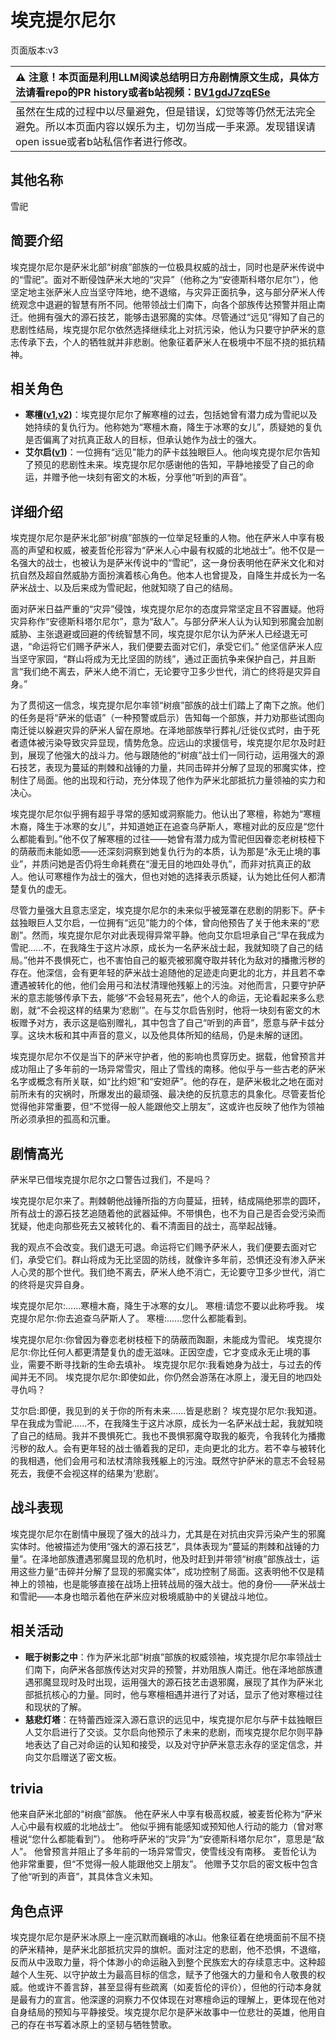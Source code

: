 # 埃克提尔尼尔
页面版本:v3
 

| :warning: 注意！本页面是利用LLM阅读总结明日方舟剧情原文生成，具体方法请看repo的PR history或者b站视频：[BV1gdJ7zqESe](https://www.bilibili.com/video/BV1gdJ7zqESe/)         |
|:----------------------------|
| 虽然在生成的过程中以尽量避免，但是错误，幻觉等等仍然无法完全避免。所以本页面内容以娱乐为主，切勿当成一手来源。发现错误请open issue或者b站私信作者进行修改。|



## 其他名称
雪祀
## 简要介绍
埃克提尔尼尔是萨米北部“树痕”部族的一位极具权威的战士，同时也是萨米传说中的“雪祀”。面对不断侵蚀萨米大地的“灾异”（他称之为“安德斯科塔尔尼尔”），他坚定地主张萨米人应当坚守阵地，绝不退缩，与灾异正面抗争，这与部分萨米人传统观念中退避的智慧有所不同。他带领战士们南下，向各个部族传达预警并阻止南迁。他拥有强大的源石技艺，能够击退邪魔的实体。尽管通过“远见”得知了自己的悲剧性结局，埃克提尔尼尔依然选择继续北上对抗污染，他认为只要守护萨米的意志传承下去，个人的牺牲就并非悲剧。他象征着萨米人在极境中不屈不挠的抵抗精神。
## 相关角色
-   **寒檀([v1](../chars/char_341_sntlla.md),[v2](char_341_sntlla.md))**：埃克提尔尼尔了解寒檀的过去，包括她曾有潜力成为雪祀以及她持续的复仇行为。他称她为“寒檀木裔，降生于冰寒的女儿”，质疑她的复仇是否偏离了对抗真正敌人的目标，但承认她作为战士的强大。
-   **艾尔启([v1](../chars/extended_char_ai_er_qi.md))**：一位拥有“远见”能力的萨卡兹独眼巨人。他向埃克提尔尼尔告知了预见的悲剧性未来。埃克提尔尼尔感谢他的告知，平静地接受了自己的命运，并赠予他一块刻有密文的木板，分享他“听到的声音”。
## 详细介绍
埃克提尔尼尔是萨米北部“树痕”部族的一位举足轻重的人物。他在萨米人中享有极高的声望和权威，被麦哲伦形容为“萨米人心中最有权威的北地战士”。他不仅是一名强大的战士，也被认为是萨米传说中的“雪祀”，这一身份表明他在萨米文化和对抗自然及超自然威胁方面扮演着核心角色。他本人也曾提及，自降生并成长为一名萨米战士、以及后来成为雪祀起，他就知晓了自己的结局。

面对萨米日益严重的“灾异”侵蚀，埃克提尔尼尔的态度异常坚定且不容置疑。他将灾异称作“安德斯科塔尔尼尔”，意为“敌人”。与部分萨米人认为认知到邪魔会加剧威胁、主张退避或回避的传统智慧不同，埃克提尔尼尔认为萨米人已经退无可退，“命运将它们赐予萨米人，我们便要去面对它们，承受它们。” 他坚信萨米人应当坚守家园，“群山将成为无比坚固的防线”，通过正面抗争来保护自己，并且断言“我们绝不离去，萨米人绝不消亡，无论要守卫多少世代，消亡的终将是灾异自身。”

为了贯彻这一信念，埃克提尔尼尔率领“树痕”部族的战士们踏上了南下之旅。他们的任务是将“萨米的低语”（一种预警或启示）告知每一个部族，并力劝那些试图向南迁徙以躲避灾异的萨米人留在原地。在泽地部族举行葬礼/迁徙仪式时，由于死者遗体被污染导致灾异显现，情势危急。应远山的求援信号，埃克提尔尼尔及时赶到，展现了他强大的战斗力。他与跟随他的“树痕”战士们一同行动，运用强大的源石技艺，表现为蔓延的荆棘和战锤的力量，共同击碎并分解了显现的邪魔实体，控制住了局面。他的出现和行动，充分体现了他作为萨米北部抵抗力量领袖的实力和决心。

埃克提尔尼尔似乎拥有超乎寻常的感知或洞察能力。他认出了寒檀，称她为“寒檀木裔，降生于冰寒的女儿”，并知道她正在追查乌萨斯人，寒檀对此的反应是“您什么都能看到。”他不仅了解寒檀的过往——她曾有潜力成为雪祀但因眷恋老树枝桠下的荫蔽而未能如愿——还深刻洞察到她复仇行为的本质，认为那是“永无止境的事业”，并质问她是否仍将生命耗费在“漫无目的地四处寻仇”，而非对抗真正的敌人。他认可寒檀作为战士的强大，但也对她的选择表示质疑，认为她比任何人都清楚复仇的虚无。

尽管力量强大且意志坚定，埃克提尔尼尔的未来似乎被笼罩在悲剧的阴影下。萨卡兹独眼巨人艾尔启，一位拥有“远见”能力的个体，曾向他预告了关于他未来的“悲剧”。然而，埃克提尔尼尔对此表现得异常平静。他向艾尔启坦承自己“早在我成为雪祀......不，在我降生于这片冰原，成长为一名萨米战士起，我就知晓了自己的结局。”他并不畏惧死亡，也不害怕自己的躯壳被邪魔夺取并转化为敌对的播撒污秽的存在。他深信，会有更年轻的萨米战士追随他的足迹走向更北的北方，并且若不幸遭遇被转化的他，他们会用弓和法杖清理他残躯上的污浊。对他而言，只要守护萨米的意志能够传承下去，能够“不会轻易死去”，他个人的命运，无论看起来多么悲剧，就“不会视这样的结果为‘悲剧’”。在与艾尔启告别时，他将一块刻有密文的木板赠予对方，表示这是临别赠礼，其中包含了自己“听到的声音”，愿意与萨卡兹分享。这块木板和其中声音的意义，以及他具体所知的结局，仍是未解的谜团。

埃克提尔尼尔不仅是当下的萨米守护者，他的影响也贯穿历史。据载，他曾预言并成功阻止了多年前的一场异常雪灾，阻止了雪线的南移。他似乎与一些古老的萨米名字或概念有所关联，如“比约妲”和“安妲萨”。他的存在，是萨米极北之地在面对前所未有的灾祸时，所爆发出的最顽强、最决绝的反抗意志的具象化。尽管麦哲伦觉得他非常重要，但“不觉得一般人能跟他交上朋友”，这或许也反映了他作为领袖所必须承担的孤高和沉重。
## 剧情高光
萨米早已借埃克提尔尼尔之口警告过我们，不是吗？

埃克提尔尼尔来了。荆棘朝他战锤所指的方向蔓延，扭转，结成隔绝邪祟的圆环，所有战士的源石技艺追随着他的武器延伸。不带惧色，也不为自己是否会受污染而犹疑，他走向那些死去又被转化的、看不清面目的战士，高举起战锤。

我的观点不会改变。我们退无可退。命运将它们赐予萨米人，我们便要去面对它们，承受它们。群山将成为无比坚固的防线，就像许多年前，恐惧还没有渗入萨米人心灵的那个世代。我们绝不离去，萨米人绝不消亡，无论要守卫多少世代，消亡的终将是灾异自身。

埃克提尔尼尔:......寒檀木裔，降生于冰寒的女儿。
寒檀:请您不要以此称呼我。
埃克提尔尼尔:你去追查乌萨斯人了。
寒檀:......您什么都能看到。

埃克提尔尼尔:你曾因为眷恋老树枝桠下的荫蔽而踟蹰，未能成为雪祀。
埃克提尔尼尔:你比任何人都更清楚复仇的虚无滋味。正因空虚，它才变成永无止境的事业，需要不断寻找新的生命去填补。
埃克提尔尼尔:我看她身为战士，与过去的传闻并无不同。
埃克提尔尼尔:即使如此，你仍然会游荡在冰原上，漫无目的地四处寻仇吗？

艾尔启:即便，我见到的关于你的所有未来......皆是悲剧？
埃克提尔尼尔:我知道。早在我成为雪祀......不，在我降生于这片冰原，成长为一名萨米战士起，我就知晓了自己的结局。我并不畏惧死亡。我也不畏惧邪魔夺取我的躯壳，令我转化为播撒污秽的敌人。会有更年轻的战士循着我的足印，走向更北的北方。若不幸与被转化的我相遇，他们会用弓和法杖清除我残躯上的污浊。既然守护萨米的意志不会轻易死去，我便不会视这样的结果为‘悲剧’。
## 战斗表现
埃克提尔尼尔在剧情中展现了强大的战斗力，尤其是在对抗由灾异污染产生的邪魔实体时。他被描述为使用“强大的源石技艺”，具体表现为“蔓延的荆棘和战锤的力量”。在泽地部族遭遇邪魔显现的危机时，他及时赶到并带领“树痕”部族战士，运用这些力量“击碎并分解了显现的邪魔实体”，成功控制了局面。这表明他不仅是精神上的领袖，也是能够直接在战场上扭转战局的强大战士。他的身份——萨米战士和雪祀——本身也暗示着他在萨米应对极境威胁中的关键战斗地位。
## 相关活动
-   **眠于树影之中**：作为萨米北部“树痕”部族的权威领袖，埃克提尔尼尔率领战士们南下，向萨米各部族传达对灾异的预警，并劝阻族人南迁。他在泽地部族遭遇邪魔显现时及时出现，运用强大的源石技艺击退邪魔，展现了其作为萨米北部抵抗核心的力量。同时，他与寒檀相遇并进行了对话，显示了他对寒檀过往和现状的了解。
-   **慈悲灯塔**：在特蕾西娅深入源石意识的远见中，埃克提尔尼尔与萨卡兹独眼巨人艾尔启进行了交谈。艾尔启向他预示了未来的悲剧，而埃克提尔尼尔则平静地表达了自己对命运的认知和接受，以及对守护萨米意志永存的坚定信念，并向艾尔启赠送了密文板。
## trivia
他来自萨米北部的“树痕”部族。
他在萨米人中享有极高权威，被麦哲伦称为“萨米人心中最有权威的北地战士”。
他似乎拥有能感知或预知他人行动的能力（曾对寒檀说“您什么都能看到”）。
他称呼萨米的“灾异”为“安德斯科塔尔尼尔”，意思是“敌人”。
他曾预言并阻止了多年前的一场异常雪灾，使雪线没有南移。
麦哲伦认为他非常重要，但“不觉得一般人能跟他交上朋友”。
他赠予艾尔启的密文板中包含了他“听到的声音”，其具体含义未知。
## 角色点评
埃克提尔尼尔是萨米冰原上一座沉默而巍峨的冰山。他象征着在绝境面前不屈不挠的萨米精神，是萨米北部抵抗灾异的旗帜。面对注定的悲剧，他不恐惧，不退缩，反而从中汲取力量，将个体渺小的命运融入到整个民族宏大的存续意志中。这种超越个人生死、以守护故土为最高目标的信念，赋予了他强大的力量和令人敬畏的权威。他或许不善言辞，甚至显得有些疏离（如麦哲伦的评价），但他的行动本身就是最有力的宣言。他深邃的洞察力不仅体现在对寒檀命运的理解上，更体现在他对自身结局的预知与平静接受。埃克提尔尼尔是萨米故事中一位悲壮的英雄，他用自己的存在书写着冰原上的坚韧与牺牲赞歌。
